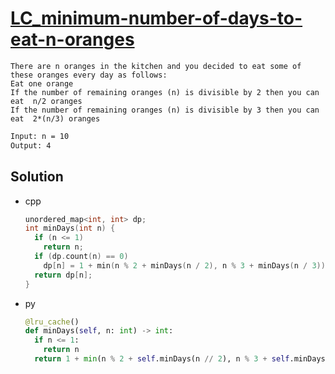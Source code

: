 # [LC_minimum-number-of-days-to-eat-n-oranges](https://leetcode.com/problems/minimum-number-of-days-to-eat-n-oranges)

```en
There are n oranges in the kitchen and you decided to eat some of these oranges every day as follows:
Eat one orange
If the number of remaining oranges (n) is divisible by 2 then you can eat  n/2 oranges
If the number of remaining oranges (n) is divisible by 3 then you can eat  2*(n/3) oranges
```

```txt
Input: n = 10
Output: 4
```

## Solution

* cpp

  ```cpp
  unordered_map<int, int> dp;
  int minDays(int n) {
    if (n <= 1)
      return n;
    if (dp.count(n) == 0)
      dp[n] = 1 + min(n % 2 + minDays(n / 2), n % 3 + minDays(n / 3));
    return dp[n];
  }
  ```

* py

  ```py
  @lru_cache()
  def minDays(self, n: int) -> int:
    if n <= 1:
      return n
    return 1 + min(n % 2 + self.minDays(n // 2), n % 3 + self.minDays(n // 3))
  ```
